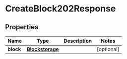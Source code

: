 

# CreateBlock202Response


## Properties

| Name | Type | Description | Notes |
|------------ | ------------- | ------------- | -------------|
|**block** | [**Blockstorage**](Blockstorage.md) |  |  [optional] |



